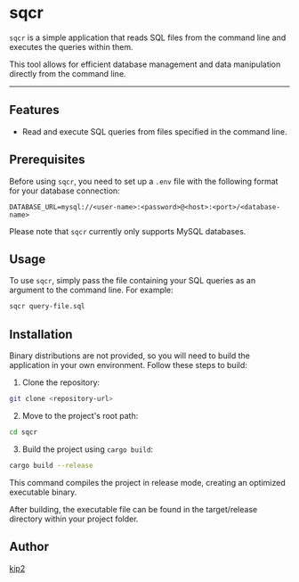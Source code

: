 # sqcr

`sqcr` is a simple application that reads SQL files from the command line and executes the queries within them. 

This tool allows for efficient database management and data manipulation directly from the command line.

---

## Features

- Read and execute SQL queries from files specified in the command line.

## Prerequisites

Before using `sqcr`, you need to set up a `.env` file with the following format for your database connection:

```
DATABASE_URL=mysql://<user-name>:<password>@<host>:<port>/<database-name>
```

Please note that `sqcr` currently only supports MySQL databases.

## Usage

To use `sqcr`, simply pass the file containing your SQL queries as an argument to the command line. For example:

```bash
sqcr query-file.sql
```

## Installation

Binary distributions are not provided, so you will need to build the application in your own environment. Follow these steps to build:

1. Clone the repository:

```bash
git clone <repository-url>
```

2. Move to the project's root path:

```bash
cd sqcr
```

3. Build the project using `cargo build`:

```bash
cargo build --release
```

This command compiles the project in release mode, creating an optimized executable binary. 

After building, the executable file can be found in the target/release directory within your project folder.

## Author

[kip2](https://github.com/kip2)
